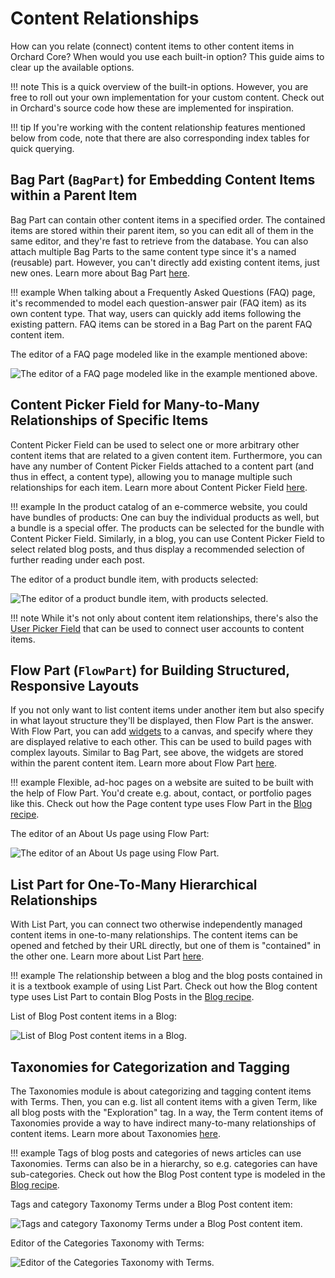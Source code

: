 # Content Relationships

How can you relate (connect) content items to other content items in Orchard Core? When would you use each built-in option? This guide aims to clear up the available options.

!!! note
    This is a quick overview of the built-in options. However, you are free to roll out your own implementation for your custom content. Check out in Orchard's source code how these are implemented for inspiration.

!!! tip
    If you're working with the content relationship features mentioned below from code, note that there are also corresponding index tables for quick querying.

## Bag Part (`BagPart`) for Embedding Content Items within a Parent Item

Bag Part can contain other content items in a specified order. The contained items are stored within their parent item, so you can edit all of them in the same editor, and they're fast to retrieve from the database. You can also attach multiple Bag Parts to the same content type since it's a named (reusable) part. However, you can't directly add existing content items, just new ones. Learn more about Bag Part [here](../../reference/modules/Flow/BagPart.md).

!!! example
    When talking about a Frequently Asked Questions (FAQ) page, it's recommended to model each question-answer pair (FAQ item) as its own content type. That way, users can quickly add items following the existing pattern. FAQ items can be stored in a Bag Part on the parent FAQ content item.

The editor of a FAQ page modeled like in the example mentioned above:

![The editor of a FAQ page modeled like in the example mentioned above.](images/faq-page-editor.jpg)

## Content Picker Field for Many-to-Many Relationships of Specific Items

Content Picker Field can be used to select one or more arbitrary other content items that are related to a given content item. Furthermore, you can have any number of Content Picker Fields attached to a content part (and thus in effect, a content type), allowing you to manage multiple such relationships for each item. Learn more about Content Picker Field [here](../../reference/modules/ContentFields/README.md#contentpickerfield).

!!! example
    In the product catalog of an e-commerce website, you could have bundles of products: One can buy the individual products as well, but a bundle is a special offer. The products can be selected for the bundle with Content Picker Field. Similarly, in a blog, you can use Content Picker Field to select related blog posts, and thus display a recommended selection of further reading under each post.

The editor of a product bundle item, with products selected:

![The editor of a product bundle item, with products selected.](images/product-bundle.jpg)

!!! note
    While it's not only about content item relationships, there's also the [User Picker Field](../../reference/modules/ContentFields/README.md#userpickerfield) that can be used to connect user accounts to content items.

## Flow Part (`FlowPart`) for Building Structured, Responsive Layouts

If you not only want to list content items under another item but also specify in what layout structure they'll be displayed, then Flow Part is the answer. With Flow Part, you can add [widgets](../../reference/modules/Widgets/README.md) to a canvas, and specify where they are displayed relative to each other. This can be used to build pages with complex layouts. Similar to Bag Part, see above, the widgets are stored within the parent content item. Learn more about Flow Part [here](../../reference/modules/Flow/README.md).

!!! example
    Flexible, ad-hoc pages on a website are suited to be built with the help of Flow Part. You'd create e.g. about, contact, or portfolio pages like this. Check out how the Page content type uses Flow Part in the [Blog recipe](../../getting-started/starter-recipes.md#theblogtheme-and-blog-recipe).

The editor of an About Us page using Flow Part:

![The editor of an About Us page using Flow Part.](images/page-editor-with-flow-part.jpg)

## List Part for One-To-Many Hierarchical Relationships

With List Part, you can connect two otherwise independently managed content items in one-to-many relationships. The content items can be opened and fetched by their URL directly, but one of them is "contained" in the other one. Learn more about List Part [here](../../reference/modules/Lists/README.md).

!!! example
    The relationship between a blog and the blog posts contained in it is a textbook example of using List Part. Check out how the Blog content type uses List Part to contain Blog Posts in the [Blog recipe](../../getting-started/starter-recipes.md#theblogtheme-and-blog-recipe).

List of Blog Post content items in a Blog:

![List of Blog Post content items in a Blog.](images/blog-posts-list.jpg)

## Taxonomies for Categorization and Tagging

The Taxonomies module is about categorizing and tagging content items with Terms. Then, you can e.g. list all content items with a given Term, like all blog posts with the "Exploration" tag. In a way, the Term content items of Taxonomies provide a way to have indirect many-to-many relationships of content items. Learn more about Taxonomies [here](../../reference/modules/Taxonomies/README.md).

!!! example
    Tags of blog posts and categories of news articles can use Taxonomies. Terms can also be in a hierarchy, so e.g. categories can have sub-categories. Check out how the Blog Post content type is modeled in the [Blog recipe](../../getting-started/starter-recipes.md#theblogtheme-and-blog-recipe).

Tags and category Taxonomy Terms under a Blog Post content item:

![Tags and category Taxonomy Terms under a Blog Post content item.](images/blog-post-tags-categories.jpg)

Editor of the Categories Taxonomy with Terms:

![Editor of the Categories Taxonomy with Terms.](images/taxonomy-editor.jpg)

